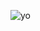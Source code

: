 ![yo](https://user-images.githubusercontent.com/65927735/196011388-7a01438a-0400-4a1d-8814-7cabc7d74df1.png)
